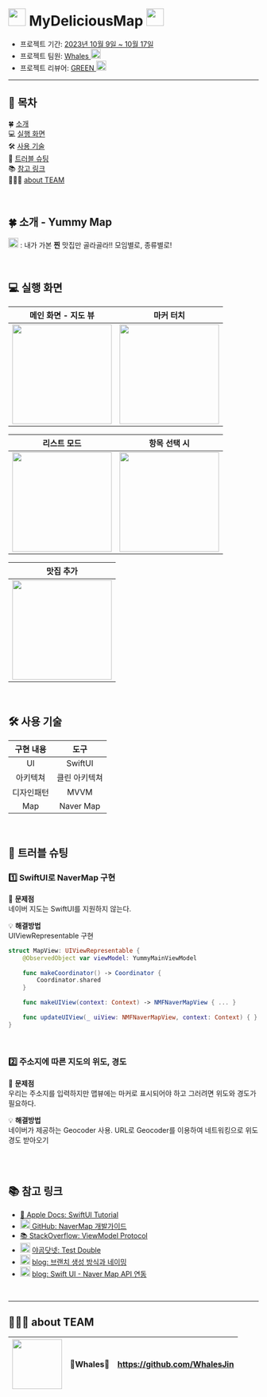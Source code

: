 # <img src = "https://hackmd.io/_uploads/B1OngvlZp.png" width = "35"> MyDeliciousMap  <img src = "https://hackmd.io/_uploads/r1elEh5ka.png" width = "35">


- 프로젝트 기간: [2023년 10월 9일 ~ 10월 17일](https://github.com/WhalesJin/ios-project-manager/wiki/타임라인)
- 프로젝트 팀원: [Whales <img src = "https://hackmd.io/_uploads/r1elEh5ka.png" width = "20">](https://github.com/WhalesJin)
- 프로젝트 리뷰어: [GREEN <img src = "https://hackmd.io/_uploads/H1pGWNoyp.png" width = "20">](https://github.com/GREENOVER)

---

## 📖 목차
🍀 [소개](#소개) </br>
💻 [실행 화면](#실행_화면) </br>
🛠️ [사용 기술](#사용_기술) </br>
🧨 [트러블 슈팅](#트러블_슈팅) </br>
📚 [참고 링크](#참고_링크) </br>
👩‍👧‍👧 [about TEAM](#about_TEAM) </br>

</br>

## 🍀 소개<a id="소개"></a> - Yummy Map

<img src = "https://hackmd.io/_uploads/r1elEh5ka.png" width = "20"> : 내가 가본 **찐** 맛집만 골라골라!! 모임별로, 종류별로!



</br>

## 💻 실행 화면<a id="실행_화면"></a>

| 메인 화면 - 지도 뷰 | 마커 터치 |
| :--------: | :--------: |
| <img src = "https://github.com/WhalesJin/MyDeliciousMap/assets/124643545/56ac5756-be98-47e2-b145-85f54bca2820" width = "200"> | <img src = "https://github.com/WhalesJin/MyDeliciousMap/assets/124643545/da7f803c-778b-4e1a-b793-16f886696284"  width = "200"> |

| 리스트 모드 | 항목 선택 시 |
| :--------: | :--------: |
| <img src = "https://github.com/WhalesJin/MyDeliciousMap/assets/124643545/b8af90b7-ff16-4aaa-b231-93434ca3cb17" width = "200"> | <img src = "https://github.com/WhalesJin/MyDeliciousMap/assets/124643545/e35587c5-f7c2-4866-9158-2aa1e40e2a48"  width = "200"> |

| 맛집 추가 | 
| :--------: | 
| <img src = "https://github.com/WhalesJin/MyDeliciousMap/assets/124643545/1fdd2061-72b4-4f6a-bffa-393cd03b7a48" width = "200"> | 


</br>

## 🛠️ 사용 기술<a id="사용_기술"></a>
| 구현 내용	| 도구 |
|:---:|:---:|
|UI|SwiftUI|
|아키텍쳐|클린 아키텍쳐|
|디자인패턴|MVVM|
|Map|Naver Map|


</br>


## 🧨 트러블 슈팅<a id="트러블_슈팅"></a>

### 1️⃣ SwiftUI로 NaverMap 구현
🚨 **문제점** <br>
네이버 지도는 SwiftUI를 지원하지 않는다.

💡 **해결방법** <br>
UIViewRepresentable 구현
```swift
struct MapView: UIViewRepresentable {
    @ObservedObject var viewModel: YummyMainViewModel
    
    func makeCoordinator() -> Coordinator {
        Coordinator.shared
    }
    
    func makeUIView(context: Context) -> NMFNaverMapView { ... }
    
    func updateUIView(_ uiView: NMFNaverMapView, context: Context) { }
}

```

<br>


### 2️⃣ 주소지에 따른 지도의 위도, 경도
🚨 **문제점** <br>
우리는 주소지를 입력하지만 맵뷰에는 마커로 표시되어야 하고 그러려면 위도와 경도가 필요하다.

💡 **해결방법** <br>
네이버가 제공하는 Geocoder 사용.
URL로 Geocoder를 이용하여 네트워킹으로 위도 경도 받아오기


<br>



<br>

## 📚 참고 링크<a id="참고_링크"></a>

- [🍎 Apple Docs: SwiftUI Tutorial](https://developer.apple.com/tutorials/swiftui#swiftui-essentials)
- [<img src = "https://hackmd.io/_uploads/Hy71hlyza.png" width = 20> GitHub: NaverMap 개발가이드](https://navermaps.github.io/ios-map-sdk/guide-ko/0.html)
- [📚 StackOverflow: ViewModel Protocol](https://stackoverflow.com/questions/59503399/how-to-define-a-protocol-as-a-type-for-a-observedobject-property)
- <Img src = "https://github.com/mint3382/ios-calculator-app/assets/124643545/56986ab4-dc23-4e29-bdda-f00ec1db809b" width="20"/> [야곰닷넷: Test Double](https://yagom.net/courses/unit-test-작성하기/lessons/테스트를-위한-객체-만들기/topic/테스트를-위한-객체를-이용해서-테스트-작성하기/)
- <Img src = "https://hackmd.io/_uploads/ByTEsGUv3.png" width="20"/> [blog: 브랜치 생성 방식과 네이밍](https://ej-developer.tistory.com/75)
- <Img src = "https://hackmd.io/_uploads/ByTEsGUv3.png" width="20"/> [blog: Swift UI - Naver Map API 연동](https://velog.io/@tkddn0518/SwiftUI-Naver-Map-API-%EC%97%B0%EB%8F%99-%EC%98%A4%EB%A5%98-%ED%95%B4%EA%B2%B0)

<br>

---

## 👩‍👧‍👧 about TEAM<a id="about_TEAM"></a>

| <Img src = "https://hackmd.io/_uploads/r1elEh5ka.png" width="100"> | 🐬Whales🐬  | https://github.com/WhalesJin |
| :--------: | :--------: | :--------: |
